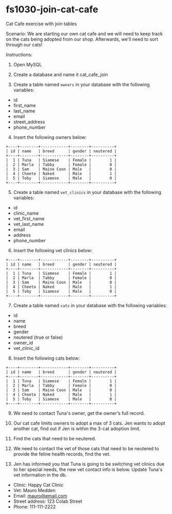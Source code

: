 # fs1030-join-cat-cafe
Cat Cafe exercise with join tables


Scenario: We are starting our own cat cafe and we will need to keep track on the cats being adopted from our shop. Afterwards, we'll need to sort through our cats!

Instructions:

1. Open MySQL

2. Create a database and name it cat_cafe_join

3. Create a table named `owners` in your database with the following variables:

- id
- first_name
- last_name
- email
- street_address
- phone_number

4.  Insert the following owners below: <br />

```
+----+--------+------------+--------+----------+
| id | name   | breed      | gender | neutered |
+----+--------+------------+--------+----------+
|  1 | Tuna   | Siamese    | Female |        1 |
|  2 | Marla  | Tabby      | Female |        0 |
|  3 | Sam    | Maine Coon | Male   |        0 |
|  4 | Cheeto | Naked      | Male   |        1 |
|  5 | Toby   | Siamese    | Male   |        0 |
+----+--------+------------+--------+----------+
```

5. Create a table named `vet_clinics` in your database with the following variables:

- id
- clinic_name
- vet_first_name
- vet_last_name
- email
- address
- phone_number

6.  Insert the following vet clinics below: <br />

```
+----+--------+------------+--------+----------+
| id | name   | breed      | gender | neutered |
+----+--------+------------+--------+----------+
|  1 | Tuna   | Siamese    | Female |        1 |
|  2 | Marla  | Tabby      | Female |        0 |
|  3 | Sam    | Maine Coon | Male   |        0 |
|  4 | Cheeto | Naked      | Male   |        1 |
|  5 | Toby   | Siamese    | Male   |        0 |
+----+--------+------------+--------+----------+
```


7. Create a table named `cats` in your database with the following variables:

- id
- name
- breed
- gender
- neutered (true or false)
- owner_id
- vet_clinic_id

8.  Insert the following cats below: <br />

```
+----+--------+------------+--------+----------+
| id | name   | breed      | gender | neutered |
+----+--------+------------+--------+----------+
|  1 | Tuna   | Siamese    | Female |        1 |
|  2 | Marla  | Tabby      | Female |        0 |
|  3 | Sam    | Maine Coon | Male   |        0 |
|  4 | Cheeto | Naked      | Male   |        1 |
|  5 | Toby   | Siamese    | Male   |        0 |
+----+--------+------------+--------+----------+
```



9.  We need to contact Tuna's owner, get the owner's full record.

10. Our cat cafe limits owners to adopt a max of 3 cats. Jen wants to adopt another cat, find out if Jen is within the 3-cat adoption limit.

11.  Find the cats that need to be neutered.

12.  We need to contact the vet of those cats that need to be neutered to provide the feline health records, find the vet.

13. Jen has informed you that Tuna is going to be switching vet clinics due to her special needs, the new vet contact info is below. Update Tuna's vet information in the db.

  - Clinic: Happy Cat Clinic
  - Vet: Mauro Medden
  - Email: mauro@email.com
  - Street address: 123 Colab Street
  - Phone: 111-111-2222

